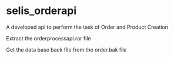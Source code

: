 # selis_orderapi
A developed api to perform the task of Order  and Product Creation

Extract the orderprocessapi.rar file

Get the data base back file from the order.bak file
